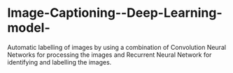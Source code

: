 # Image-Captioning--Deep-Learning-model-
Automatic labelling of images by using a combination of Convolution Neural Networks for processing the images and Recurrent Neural Network for identifying and labelling the images.
